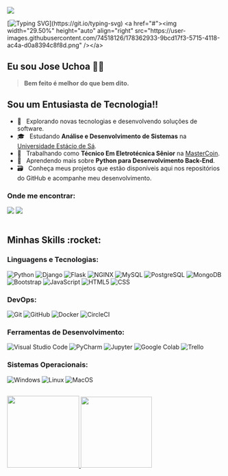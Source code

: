 ![](https://komarev.com/ghpvc/?username=jose-uchoa&color=FF7F50)

[![Typing SVG](https://readme-typing-svg.herokuapp.com?font=Titillium+Web&size=26&color=F37021&vCenter=true&multiline=true&width=500&lines=Seja+bem-vindo(a)+ao+meu+perfil+GitHub!)](https://git.io/typing-svg)
<a href="#"><img width="29.50%" height="auto" align="right" src="https://user-images.githubusercontent.com/74518126/178362933-9bcd17f3-5715-4118-ac4a-d0a8394c8f8d.png" /></a>

## Eu sou Jose Uchoa 💪🏼
> **Bem feito é melhor do que bem dito.**

## Sou um Entusiasta de Tecnologia!!

- 📓 &nbsp; Explorando novas tecnologias e desenvolvendo soluções de software.
- 🎓 &nbsp; Estudando **Análise e Desenvolvimento de Sistemas** na <a href="https://estacio.br" target="blank">Universidade Estácio de Sá</a>.
- 💼 &nbsp; Trabalhando como **Técnico Em Eletrotécnica Sênior** na <a href="https://mastercoin.com.br" target="blank">MasterCoin</a>.
- 🌱 &nbsp; Aprendendo mais sobre **Python para Desenvolvimento Back-End**.
- 🗃️ &nbsp; Conheça meus projetos que estão disponíveis aqui nos repositórios do GitHub e acompanhe meu desenvolvimento.

### Onde me encontrar:
           
<div>
<a href = "mailto:j-uchoa@hotmail.com"><img src="https://img.shields.io/badge/Outlook-333333?style=flat&logo=microsoft-outlook&logoColor=white" target="blank"></a>
<a href="https://www.linkedin.com/in/jose-uchoa/" target="blank"><img src="https://img.shields.io/badge/-LinkedIn-%230077B5?style=flat&logo=linkedin&logoColor=white" target="blank"></a>
</div>
<br>

<h2> Minhas Skills :rocket: </h2>

### Linguagens e Tecnologias:

![Python](https://img.shields.io/badge/-Python-333333?style=flat&logo=python)
![Django](https://img.shields.io/badge/-Django-333333?style=flat&logo=django)
![Flask](https://img.shields.io/badge/-Flask-333333?style=flat&logo=flask)
![NGINX](https://img.shields.io/badge/-NGINX-333333?style=flat&logo=nginx)
![MySQL](https://img.shields.io/badge/-MySQL-333333?style=flat&logo=mysql)
![PostgreSQL](https://img.shields.io/badge/-PostgreSQL-333333?style=flat&logo=postgresql)
![MongoDB](https://img.shields.io/badge/-MongoDB-333333?style=flat&logo=mongodb)
![Bootstrap](https://img.shields.io/badge/-Bootstrap-333333?style=flat&logo=bootstrap)
![JavaScript](https://img.shields.io/badge/-JavaScript-333333?style=flat&logo=javascript)
![HTML5](https://img.shields.io/badge/-HTML5-333333?style=flat&logo=HTML5)
![CSS](https://img.shields.io/badge/-CSS-333333?style=flat&logo=CSS3&logoColor=1572B6)

### DevOps:

![Git](https://img.shields.io/badge/-Git-333333?style=flat&logo=git)
![GitHub](https://img.shields.io/badge/-GitHub-333333?style=flat&logo=github)
![Docker](https://img.shields.io/badge/-Docker-333333?style=flat&logo=docker)
![CircleCI](https://img.shields.io/badge/-CircleCI-333333?style=flat&logo=circleci)

### Ferramentas de Desenvolvimento:

![Visual Studio Code](https://img.shields.io/badge/-Visual%20Studio%20Code-333333?style=flat&logo=visual-studio-code&logoColor=007ACC)
![PyCharm](https://img.shields.io/badge/-PyCharm-333333?style=flat&logo=pycharm&logoColor=gold)
![Jupyter](https://img.shields.io/badge/-Jupyter-333333?style=flat&logo=jupyter)
![Google Colab](https://img.shields.io/badge/-Google%20Colab-333333?style=flat&logo=googlecolab)
![Trello](https://img.shields.io/badge/-Trello-333333?style=flat&logo=trello&logoColor=007ACC)

### Sistemas Operacionais:

![Windows](https://img.shields.io/badge/-Windows-333333?style=flat&logo=windows)
![Linux](https://img.shields.io/badge/-Linux-333333?style=flat&logo=linux)
![MacOS](https://img.shields.io/badge/-MacOS-333333?style=flat&logo=macos)

##

<div>
<a href="https://github.com/jose-uchoa">
<img height="168em" src="https://github-readme-stats.vercel.app/api/top-langs/?username=jose-uchoa&layout=compact&langs_count=7&theme=dracula"/>
<img height="166em" src="https://github-readme-stats.vercel.app/api?username=jose-uchoa&show_icons=true&theme=dracula&include_all_commits=true&count_private=true"/>
</div>
